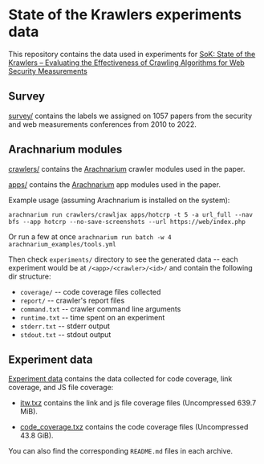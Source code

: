 # State of the Krawlers experiments data

This repository contains the data used in experiments for [SoK: State of the Krawlers – Evaluating the Effectiveness of Crawling Algorithms for Web Security Measurements](https://www.usenix.org/conference/usenixsecurity24/presentation/stafeev)

## Survey

[survey/](survey/) contains the labels we assigned on 1057 papers from the security and web measurements conferences from 2010 to 2022.


## Arachnarium modules
[crawlers/](crawlers/) contains the [Arachnarium](https://github.com/pixelindigo/arachnarium/tree/sec24) crawler modules used in the paper.

[apps/](apps/) contains the [Arachnarium](https://github.com/pixelindigo/arachnarium/tree/sec24) app modules used in the paper.


Example usage (assuming Arachnarium is installed on the system):

`arachnarium run crawlers/crawljax apps/hotcrp -t 5 -a url_full --nav bfs --app hotcrp --no-save-screenshots --url https://web/index.php`

Or run a few at once `arachnarium run batch -w 4 arachnarium_examples/tools.yml`

Then check `experiments/` directory to see the generated data -- each experiment would be at `/<app>/<crawler>/<id>/` and contain the following dir structure:
- `coverage/` -- code coverage files collected
- `report/` -- crawler's report files
- `command.txt` -- crawler command line arguments
- `runtime.txt` -- time spent on an experiment
- `stderr.txt` -- stderr output
- `stdout.txt` -- stdout output

## Experiment data

[Experiment data](https://github.com/pixelindigo/state-of-the-krawlers/releases/tag/sec24) contains the data collected for code coverage, link coverage, and JS file coverage:

- [itw.txz](https://github.com/pixelindigo/state-of-the-krawlers/releases/download/sec24/itw.txz) contains the link and js file coverage files (Uncompressed 639.7 MiB).

- [code_coverage.txz](https://github.com/pixelindigo/state-of-the-krawlers/releases/download/sec24/code_coverage.txz) contains the code coverage files (Uncompressed 43.8 GiB).

You can also find the corresponding `README.md` files in each archive.
